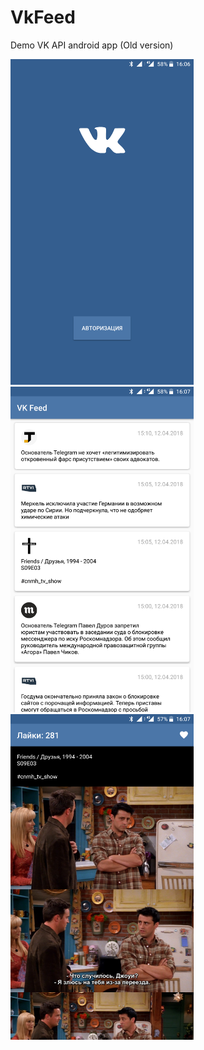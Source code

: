 # VkFeed
Demo VK API android app (Old version)

<img src="Screenshot_20180412-160617.png" width="293px"> <img src="Screenshot_20180412-160730.png" width="293px"> <img src="Screenshot_20180412-160743.png" width="293px">
